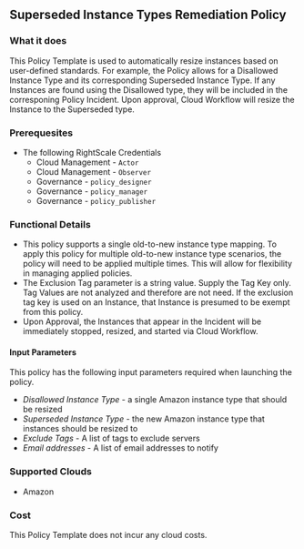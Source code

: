 ## Superseded Instance Types Remediation Policy

### What it does

This Policy Template is used to automatically resize instances based on user-defined standards.  For example, the Policy allows for a Disallowed Instance Type and its corresponding Superseded Instance Type.  If any Instances are found using the Disallowed type, they will be included in the corresponing Policy Incident.  Upon approval, Cloud Workflow will resize the Instance to the Superseded type. 

### Prerequesites
- The following RightScale Credentials
  - Cloud Management - `Actor`
  - Cloud Management - `Observer`
  - Governance -  `policy_designer`
  - Governance - `policy_manager`
  - Governance - `policy_publisher`

### Functional Details

- This policy supports a single old-to-new instance type mapping.  To apply this policy for multiple old-to-new instance type scenarios, the policy will need to be applied multiple times.  This will allow for flexibility in managing applied policies.
- The Exclusion Tag parameter is a string value.  Supply the Tag Key only.  Tag Values are not analyzed and therefore are not need.  If the exclusion tag key is used on an Instance, that Instance is presumed to be exempt from this policy.
- Upon Approval, the Instances that appear in the Incident will be immediately stopped, resized, and started via Cloud Workflow. 

#### Input Parameters

This policy has the following input parameters required when launching the policy.

- *Disallowed Instance Type* - a single Amazon instance type that should be resized
- *Superseded Instance Type* - the new Amazon instance type that instances should be resized to
- *Exclude Tags* - A list of tags to exclude servers 
- *Email addresses* - A list of email addresses to notify

### Supported Clouds

- Amazon

### Cost

This Policy Template does not incur any cloud costs.